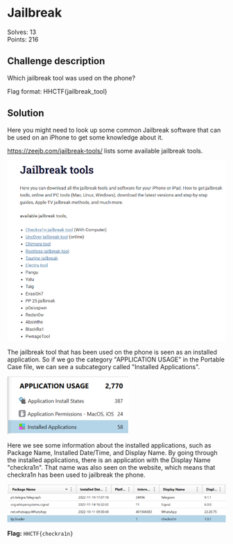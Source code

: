 # Jailbreak

Solves: 13 <br/> Points: 216

## Challenge description

Which jailbreak tool was used on the phone?

Flag format: HHCTF{jailbreak_tool}

## Solution

Here you might need to look up some common Jailbreak software that can be used on an iPhone to get some knowledge about it.

https://zeejb.com/jailbreak-tools/ lists some available jailbreak tools.

![Jailbreak tools](../img/jailbreak_1.png)

The jailbreak tool that has been used on the phone is seen as an installed application. So if we go the category "APPLICATION USAGE" in the Portable Case file, we can see a subcategory called "Installed Applications".

![Installed applications](../img/jailbreak_2.png)

Here we see some information about the installed applications, such as Package Name, Installed Date/Time, and Display Name. By going through the installed applications, there is an application with the Display Name "checkra1n". That name was also seen on the website, which means that checkra1n has been used to jailbreak the phone.

![Installed applications](../img/jailbreak_3.png)

**Flag:** `HHCTF{checkra1n}`